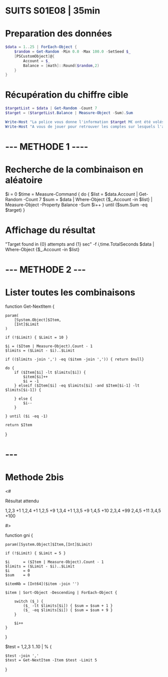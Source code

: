 ﻿# SUITS S01E08 | 35min

# Preparation des données

```powershell
$data = 1..25 | ForEach-Object {
    $random = Get-Random -Min 0.0 -Max 100.0 -SetSeed $_
    [PSCustomObject]@{
        Account = $_
        Balance = [math]::Round($random,2)
    }
}
```

# Récupération du chiffre cible

```powershell
$targetList = $data | Get-Random -Count 7
$target = ($targetList.Balance | Measure-Object -Sum).Sum

Write-Host "La police vous donne l'information $target M€ ont été volés et repartis sur 7 différents comptes"
Write-Host "A vous de jouer pour retrouver les comptes sur lesquels l'argent a été dissimulé"
```

# --- METHODE 1 ----

# Recherche de la combinaison en aléatoire
$i = 0
$time = Measure-Command {
    do {
        $list = $data.Account | Get-Random -Count 7
        $sum = $data | Where-Object {$_.Account -in $list} | Measure-Object -Property Balance -Sum
        $i++
    } until ($sum.Sum -eq $target)
}

# Affichage du résultat
"Target found in {0} attempts and {1} sec" -f $i,$time.TotalSeconds
$data | Where-Object {$_.Account -in $list}

# --- METHODE 2 ---

# Lister toutes les combinaisons
function Get-NextItem {

    param(
        [System.Object]$Item,
        [Int]$Limit
    )

    if (!$Limit) { $Limit = 10 }

    $i = ($Item | Measure-Object).Count - 1
    $limits = ($Limit - $i)..$Limit

    if (($limits -join ',') -eq ($item -join ',')) { return $null}

    do {
        if ($Item[$i] -lt $limits[$i]) { 
            $item[$i]++
            $i = -1
        } elseif ($Item[$i] -eq $limits[$i] -and $Item[$i-1] -lt $limits[$i-1]) {
            
        } else {
            $i--
        }

    } until ($i -eq -1)

    return $Item
}


# ---

# Methode 2bis

<# 

Résultat attendu 

1,2,3       +1
1,2,4       +1
1,2,5       +9
1,3,4       +1
1,3,5       +9
1,4,5       +10
2,3,4       +99
2,4,5       +11
3,4,5       +100

#>


function gni {

    param([System.Object]$Item,[Int]$Limit)

    if (!$Limit) { $Limit = 5 }

    $i      = ($Item | Measure-Object).Count - 1
    $limits = ($Limit - $i)..$Limit
    $i      = 0
    $sum    = 0

    $itemNb = [Int64]($item -join '')

    $item | Sort-Object -Descending | ForEach-Object {

        switch ($_) {
            ($_ -lt $limits[$i]) { $sum = $sum + 1 }
            ($_ -eq $limits[$i]) { $sum = $sum + 9 }
        }

        $i++
    }






}




$test = 1,2,3
1..10 | % {

    $test -join ','
    $test = Get-NextItem -Item $test -Limit 5

}
